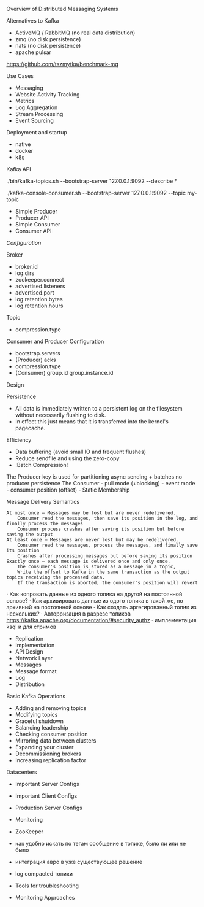Overview of Distributed Messaging Systems

Alternatives to Kafka
- ActiveMQ / RabbitMQ (no real data distribution)
- zmq (no disk persistence)
- nats (no disk persistence)
- apache pulsar

https://github.com/tszmytka/benchmark-mq

Use Cases
- Messaging
- Website Activity Tracking
- Metrics
- Log Aggregation
- Stream Processing
- Event Sourcing

Deployment and startup
 - native
 - docker
 - k8s

Kafka API

./bin/kafka-topics.sh --bootstrap-server 127.0.0.1:9092 --describe *

./kafka-console-consumer.sh --bootstrap-server 127.0.0.1:9092 --topic my-topic

- Simple Producer
- Producer API
- Simple Consumer
- Consumer API

*Configuration*

Broker
- broker.id
- log.dirs
- zookeeper.connect 
- advertised.listeners
- advertised.port
- log.retention.bytes
- log.retention.hours

Topic
- compression.type

Consumer and Producer Configuration
- bootstrap.servers
- (Producer) acks
- compression.type
- (Consumer) group.id group.instance.id

Design

Persistence
- All data is immediately written to a persistent log on the filesystem without necessarily flushing to disk.
- In effect this just means that it is transferred into the kernel's pagecache.

Efficiency
- Data buffering (avoid small IO and frequent flushes)
- Reduce sendfile and using the zero-copy
- !Batch Compression!

The Producer
    key is used for partitioning
    async sending + batches
    no producer persistence
The Consumer
    - pull mode (+blocking)
    - event mode
    - consumer position (offset)
    - Static Membership

Message Delivery Semantics

    At most once — Messages may be lost but are never redelivered.
        Consumer read the messages, then save its position in the log, and finally process the messages
        Consumer process crashes after saving its position but before saving the output
    At least once — Messages are never lost but may be redelivered.
        Consumer read the messages, process the messages, and finally save its position
        Crashes after processing messages but before saving its position
    Exactly once — each message is delivered once and only once.
        The consumer's position is stored as a message in a topic, 
        Write the offset to Kafka in the same transaction as the output topics receiving the processed data. 
        If the transaction is aborted, the consumer's position will revert



·         Как копровать данные из одного топика на другой на постоянной основе?
·         Как архивировать данные из одого топика в такой же, но архивный на постоянной основе
·         Как создать аргегированный топик из нескольких?
·         Авторризация в разрезе топиков https://kafka.apache.org/documentation/#security_authz
·         имплементация ksql и для стримов

- Replication
- Implementation
- API Design
- Network Layer
- Messages
- Message format
- Log
- Distribution

Basic Kafka Operations

- Adding and removing topics
- Modifying topics
- Graceful shutdown
- Balancing leadership
- Checking consumer position
- Mirroring data between clusters
- Expanding your cluster
- Decommissioning brokers
- Increasing replication factor


Datacenters

- Important Server Configs
- Important Client Configs
- Production Server Configs
- Monitoring
- ZooKeeper


- как удобно искать по тегам сообщение в топике, было ли или не было
- интеграция авро в уже существующее решение
- log compacted топики
- Tools for troubleshooting
- Monitoring Approaches
